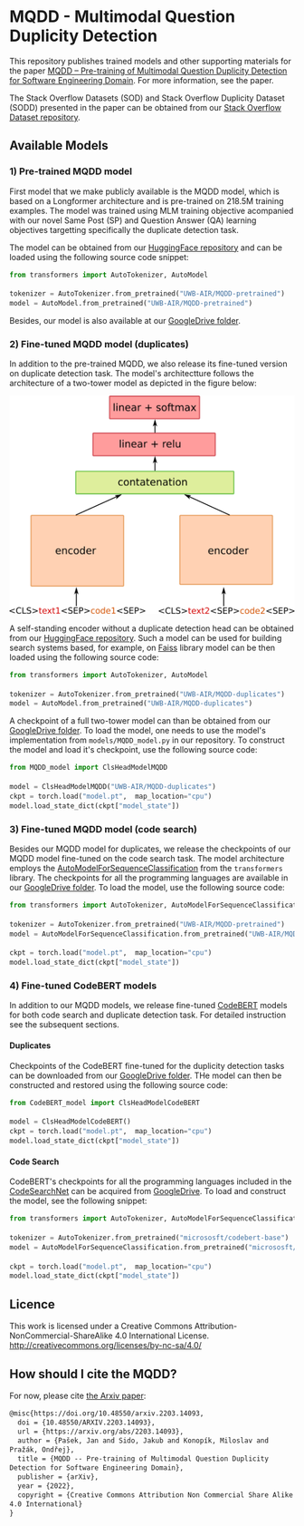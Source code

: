 # MQDD - Multimodal Question Duplicity Detection

This repository publishes trained models and other supporting materials for the paper 
[MQDD – Pre-training of Multimodal Question Duplicity Detection for Software Engineering Domain](https://arxiv.org/abs/2203.14093). For more information, see the paper.

The Stack Overflow Datasets (SOD) and Stack Overflow Duplicity Dataset (SODD) presented in the paper can be obtained from our [Stack Overflow Dataset repository](https://github.com/kiv-air/StackOverflowDataset).

## Available Models

### 1) Pre-trained MQDD model

First model that we make publicly available is the MQDD model, which is based on a Longformer architecture and is pre-trained on 218.5M training examples. The model was trained using MLM training objective acompanied with our novel Same Post (SP) and Question Answer (QA) learning objectives targetting specifically the duplicate detection task. 

The model can be obtained from our [HuggingFace repository](https://huggingface.co/UWB-AIR/MQDD-pretrained) and can be loaded using the following source code snippet:

```Python
from transformers import AutoTokenizer, AutoModel

tokenizer = AutoTokenizer.from_pretrained("UWB-AIR/MQDD-pretrained")
model = AutoModel.from_pretrained("UWB-AIR/MQDD-pretrained")
```

Besides, our model is also available at our [GoogleDrive folder](https://drive.google.com/drive/folders/1rSlb_wgb1kGP0ciDSWmpKSR9GDT0-273?usp=sharing).

### 2) Fine-tuned MQDD model (duplicates)

In addition to the pre-trained MQDD, we also release its fine-tuned version on duplicate detection task. The model's architectture follows the architecture of a two-tower model as depicted in the figure below:

<img src="img/architecture.png" width="700">

A self-standing encoder without a duplicate detection head can be obtained from our [HuggingFace repository](https://huggingface.co/UWB-AIR/MQDD-duplicates). Such a model can be used for building search systems based, for example, on [Faiss](https://github.com/facebookresearch/faiss) library  model can be then loaded using the following source code:

```Python
from transformers import AutoTokenizer, AutoModel

tokenizer = AutoTokenizer.from_pretrained("UWB-AIR/MQDD-duplicates")
model = AutoModel.from_pretrained("UWB-AIR/MQDD-duplicates")
```

A checkpoint of a full two-tower model can than be obtained from our [GoogleDrive folder](https://drive.google.com/drive/folders/1CYiqF2GJ2fSQzx_oM4-X_IhpObi4af5Q?usp=sharing). To load the model, one needs to use the model's implementation from `models/MQDD_model.py` in our repository. To construct the model and load it's checkpoint, use the following source code:

```Python
from MQDD_model import ClsHeadModelMQDD

model = ClsHeadModelMQDD("UWB-AIR/MQDD-duplicates")
ckpt = torch.load("model.pt",  map_location="cpu")
model.load_state_dict(ckpt["model_state"])
```

### 3) Fine-tuned MQDD model (code search)

Besides our MQDD model for duplicates, we release the checkpoints of our MQDD model fine-tuned on the code search task. The model architecture employs the [AutoModelForSequenceClassification](https://huggingface.co/docs/transformers/model_doc/auto#transformers.AutoModelForSequenceClassification) from the `transformers` library. The checkpoints for all the programming languages are available in our [GoogleDrive folder](https://drive.google.com/drive/folders/1vdPN_W4FnkLSEAk0ldpmY36KCpBF_Nuz?usp=sharing). To load the model, use the following source code:

```Python
from transformers import AutoTokenizer, AutoModelForSequenceClassification

tokenizer = AutoTokenizer.from_pretrained("UWB-AIR/MQDD-pretrained")
model = AutoModelForSequenceClassification.from_pretrained("UWB-AIR/MQDD-pretrained")

ckpt = torch.load("model.pt",  map_location="cpu")
model.load_state_dict(ckpt["model_state"])
```

### 4) Fine-tuned CodeBERT models
In addition to our MQDD models, we release fine-tuned [CodeBERT](https://github.com/microsoft/CodeBERT) models for both code search and duplicate detection task. For detailed instruction see the subsequent sections.

#### Duplicates

Checkpoints of the CodeBERT fine-tuned for the duplicity detection tasks can be downloaded from our [GoogleDrive folder](https://drive.google.com/drive/folders/1kN9EuEIFwX-U4CUOqg0EWKbUYDSVUHDE?usp=sharing). THe model can then be constructed and restored using the following source code:

```Python
from CodeBERT_model import ClsHeadModelCodeBERT

model = ClsHeadModelCodeBERT()
ckpt = torch.load("model.pt",  map_location="cpu")
model.load_state_dict(ckpt["model_state"])
```

#### Code Search

CodeBERT's checkpoints for all the programming languages included in the [CodeSearchNet](https://github.com/github/CodeSearchNet) can be acquired from [GoogleDrive](https://drive.google.com/drive/folders/1dzsxoxHCN4ecBipwWDdcFBnb33jh1Ly_?usp=sharing). To load and construct the model, see the following snippet:

```Python
from transformers import AutoTokenizer, AutoModelForSequenceClassification

tokenizer = AutoTokenizer.from_pretrained("micrososft/codebert-base")
model = AutoModelForSequenceClassification.from_pretrained("micrososft/codebert-base")

ckpt = torch.load("model.pt",  map_location="cpu")
model.load_state_dict(ckpt["model_state"])
```

## Licence
This work is licensed under a Creative Commons Attribution-NonCommercial-ShareAlike 4.0 International License. http://creativecommons.org/licenses/by-nc-sa/4.0/

## How should I cite the MQDD? 
For now, please cite [the Arxiv paper](https://arxiv.org/abs/2203.14093):
```
@misc{https://doi.org/10.48550/arxiv.2203.14093,
  doi = {10.48550/ARXIV.2203.14093},
  url = {https://arxiv.org/abs/2203.14093},
  author = {Pašek, Jan and Sido, Jakub and Konopík, Miloslav and Pražák, Ondřej},
  title = {MQDD -- Pre-training of Multimodal Question Duplicity Detection for Software Engineering Domain},
  publisher = {arXiv},
  year = {2022},
  copyright = {Creative Commons Attribution Non Commercial Share Alike 4.0 International}
}
```
